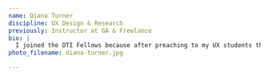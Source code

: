 ```yaml
---
name: Diana Turner
discipline: UX Design & Research
previously: Instructor at GA & Freelance
bio: |
  I joined the DTI Fellows because after preaching to my UX students the power of human-centered design in making people's needs heard and represented, I realized I needed to put my words into action, and seek out work that was more impactful than making websites for sandwiches. Power to the people; let's build solutions with the citizens that we serve.
photo_filename: diana-turner.jpg

---
```

